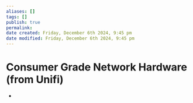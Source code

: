 ```yaml
---
aliases: []
tags: []
publish: true
permalink:
date created: Friday, December 6th 2024, 9:45 pm
date modified: Friday, December 6th 2024, 9:45 pm
---
```


# Consumer Grade Network Hardware (from Unifi)

- 